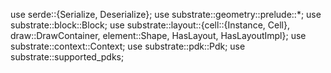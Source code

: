 use serde::{Serialize, Deserialize};
use substrate::geometry::prelude::*;
use substrate::block::Block;
use substrate::layout::{cell::{Instance, Cell}, draw::DrawContainer, element::Shape, HasLayout, HasLayoutImpl};
use substrate::context::Context;
use substrate::pdk::Pdk;
use substrate::supported_pdks;
